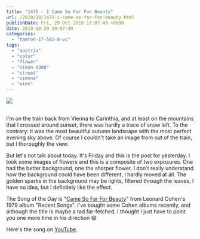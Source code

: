 ```yaml
---
title: "1475 - I Came So Far For Beauty"
url: /2010/10/1475-i-came-so-far-for-beauty.html
publishDate: Fri, 29 Oct 2010 17:07:49 +0000
date: 2010-10-29 19:07:49
categories: 
  - "tamron-17-502-8-vc"
tags: 
  - "austria"
  - "color"
  - "flower"
  - "nikon-d300"
  - "street"
  - "vienna"
  - "wien"
---
```

<div class="container">
<div class="center"><a target="_blank" href="https://d25zfm9zpd7gm5.cloudfront.net/1200x1200/2010/20101028_173308_ps.jpg"><img src="https://d25zfm9zpd7gm5.cloudfront.net/0600x0600/2010/20101028_173308_ps.jpg" /></a></div>
</div>
<br />

I'm on the train back from Vienna to Carinthia, and at least on the mountains that I crossed around sunset, there was hardly a trace of snow left. To the contrary: it was the most beautiful autumn landscape with the most perfect evening sky above. Of course I couldn't take an image from out of the train, but I thoroughly the view.

 But let's not talk about today. It's Friday and this is the post for yesterday. I took some images of flowers and this is a composite of two exposures. One had the better background, one the sharper flower. I don't really understand how the background could have been different, I hardly moved at all. The golden sparks in the background may be lights, filtered through the leaves, I have no idea, but I definitely like the effect.

The Song of the Day is "<a target="_blank" href="http://www.lyricsmode.com/lyrics/l/leonard_cohen/came_so_far_for_beauty.html">Came So Far For Beauty</a>" from Leonard Cohen's 1979 album "Recent Songs". I've bought some Cohen albums recently, and although the title is maybe a tad far-fetched, I thought I just have to point you one more time in his direction 😄

Here's the song on <a target="_blank" href="http://www.youtube.com/watch?v=RLfZCraw_4c">YouTube</a>.
